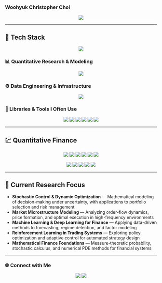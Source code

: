 ### Woohyuk Christopher Choi

<div align="center">
  <img src="https://capsule-render.vercel.app/api?type=waving&color=gradient&height=200&section=header&text=Welcome%20to%20My%20GitHub!&fontSize=40&fontAlignY=35&desc=Quant%20Researcher%20%7C%20Financial%20Engineering%20%7C%20&descAlignY=55&descAlign=50" />
</div>

---

## 🧠 Tech Stack

<p align="center">
  <img src="https://skillicons.dev/icons?i=python,cpp,c,git,github,postgres,vscode,pycharm,latex,docker&theme=dark" />
</p>

### 📊 Quantitative Research & Modeling
<p align="center">
  <img src="https://skillicons.dev/icons?i=pytorch,tensorflow,sklearn,numpy,scipy,matplotlib,plotly&theme=dark" />
</p>

### ⚙️ Data Engineering & Infrastructure
<p align="center">
  <img src="https://skillicons.dev/icons?i=fastapi,sqlite,linux,bash,aws,docker&theme=dark" />
</p>

### 🧩 Libraries & Tools I Often Use
<p align="center">
  <img src="https://img.shields.io/badge/Polars-0093DD?style=for-the-badge&logo=polars&logoColor=white" />
  <img src="https://img.shields.io/badge/Numba-00A3E0?style=for-the-badge&logo=numba&logoColor=white" />
  <img src="https://img.shields.io/badge/CVXPy-007ACC?style=for-the-badge&logo=python&logoColor=white" />
  <img src="https://img.shields.io/badge/Backtrader-2D2D2D?style=for-the-badge&logo=python&logoColor=white" />
  <img src="https://img.shields.io/badge/Statsmodels-333333?style=for-the-badge&logo=python&logoColor=white" />
  <img src="https://img.shields.io/badge/ccxt-20232A?style=for-the-badge&logo=bitcoin&logoColor=F7931A" />
</p>

---

## 💹 Quantitative Finance

<p align="center">
  <img src="https://img.shields.io/badge/Stochastic Control-0A66C2?style=for-the-badge&logo=python&logoColor=white" />
  <img src="https://img.shields.io/badge/HJB PDEs-1A73E8?style=for-the-badge&logo=mathworks&logoColor=white" />
  <img src="https://img.shields.io/badge/Portfolio Optimization-007ACC?style=for-the-badge&logo=python&logoColor=white" />
  <img src="https://img.shields.io/badge/Risk Modeling-00599C?style=for-the-badge&logo=anaconda&logoColor=white" />
  <img src="https://img.shields.io/badge/Volatility Forecasting-34A853?style=for-the-badge&logo=google-analytics&logoColor=white" />
  <img src="https://img.shields.io/badge/Market Microstructure-8E44AD?style=for-the-badge&logo=chartdotjs&logoColor=white" />
</p>

<p align="center">
  <img src="https://img.shields.io/badge/Time Series-FF9900?style=flat-square&logo=clockify&logoColor=white" />
  <img src="https://img.shields.io/badge/GARCH / EWMA / ARIMA-007ACC?style=flat-square&logo=python&logoColor=white" />
  <img src="https://img.shields.io/badge/Monte Carlo Simulation-5C2D91?style=flat-square&logo=python&logoColor=white" />
  <img src="https://img.shields.io/badge/Statistical Arbitrage-111827?style=flat-square&logo=python&logoColor=white" />
  <img src="https://img.shields.io/badge/Kalman Filter-1E90FF?style=flat-square&logo=python&logoColor=white" />
</p>

---

## 🔬 Current Research Focus

- **Stochastic Control & Dynamic Optimization** — Mathematical modeling of decision-making under uncertainty, with applications to portfolio selection and risk management  
- **Market Microstructure Modeling** — Analyzing order-flow dynamics, price formation, and optimal execution in high-frequency environments  
- **Machine Learning & Deep Learning for Finance** — Applying data-driven methods to forecasting, regime detection, and factor modeling  
- **Reinforcement Learning in Trading Systems** — Exploring policy optimization and adaptive control for automated strategy design  
- **Mathematical Finance Foundations** — Measure-theoretic probability, stochastic calculus, and numerical PDE methods for financial systems


---

### 🌐 Connect with Me
<p align="center">
  <a href="https://www.linkedin.com/in/woohyuk-choi-55a95a24a/"><img src="https://img.shields.io/badge/LinkedIn-0077B5?style=flat-square&logo=Linkedin&logoColor=white"/></a>
  <a href="mailto:asaf0121@postech.ac.kr"><img src="https://img.shields.io/badge/Email-D14836?style=flat-square&logo=Gmail&logoColor=white"/></a>
</p>
